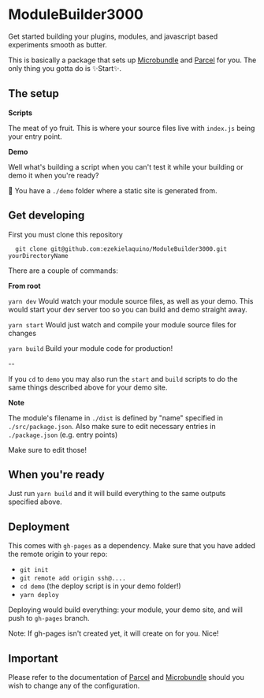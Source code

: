 # ModuleBuilder3000

Get started building your plugins, modules, and javascript based experiments smooth as butter.

This is basically a package that sets up [Microbundle](https://github.com/developit/microbundle) and [Parcel](https://github.com/parcel-bundler/parcel) for you. The only thing you gotta do is :sparkles:Start:sparkles:.


## The setup

**Scripts**

The meat of yo fruit. This is where your source files live with `index.js` being your entry point.

**Demo**

Well what's building a script when you can't test it while your building or demo it when you're ready?

💃 You have a `./demo` folder where a static site is generated from.


## Get developing
First you must clone this repository

```
  git clone git@github.com:ezekielaquino/ModuleBuilder3000.git yourDirectoryName
```

There are a couple of commands:

**From root**

`yarn dev`
Would watch your module source files, as well as your demo. This would start your dev server too so you can build and demo straight away.

`yarn start`
Would just watch and compile your module source files for changes

`yarn build`
Build your module code for production!

--

If you `cd` to `demo` you may also run the `start` and `build` scripts to do the same things described above for your demo site.


**Note**

The module's filename in `./dist` is defined by "name" specified in `./src/package.json`. Also make sure to edit necessary entries in `./package.json` (e.g. entry points)

Make sure to edit those!


## When you're ready
Just run `yarn build` and it will build everything to the same outputs specified above.

## Deployment
This comes with `gh-pages` as a dependency. Make sure that you have added the remote origin to your repo:

- `git init`
- `git remote add origin ssh@....`
- `cd demo` (the deploy script is in your demo folder!)
- `yarn deploy`

Deploying would build everything: your module, your demo site, and will push to `gh-pages` branch.

Note: If gh-pages isn't created yet, it will create on for you. Nice!


## Important
Please refer to the documentation of [Parcel](https://github.com/parcel-bundler/parcel) and [Microbundle](https://github.com/developit/microbundle) should you wish to change any of the configuration.